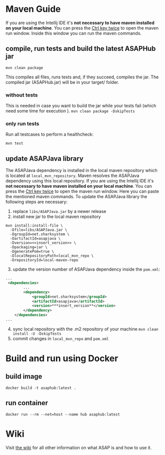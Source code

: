 # Maven Guide

If you are using the Intellij IDE it's **not necessary
to have maven installed on your local machine**. 
You can press the [Ctrl key twice](https://www.jetbrains.com/help/idea/work-with-maven-goals.html) to open the maven run window.
Inside this window you can run the maven commands.

## compile, run tests and build the latest ASAPHub jar

`mvn clean package`

This compiles all files, runs tests and, if they succeed, compiles the jar. 
The compiled jar (ASAPHub.jar) will be in your target/ folder.

### without tests

This is needed in case you want to build the jar while your tests fail (which need some time for execution
).
`mvn clean package -DskipTests`

### only run tests
Run all testcases to perform a healthcheck:

`mvn test`

## update ASAPJava library

The ASAPJava dependency is installed in the local maven repository which is located at `local_mvn_repository`.
Maven resolves the ASAPJava dependency using this local repository. If you are using the Intellij IDE it's **not necessary
to have maven installed on your local machine**. You can press the [Ctrl key twice](https://www.jetbrains.com/help/idea/work-with-maven-goals.html) to open the maven run window. 
Here you can paste the mentioned maven commands. 
To update the ASAPJava library the following steps are necessary:
1. replace `libs/ASAPJava.jar` by a newer release 
2. install new jar to the local maven repository
```shell
mvn install:install-file \
  -Dfile=libs/ASAPJava.jar \
  -DgroupId=net.sharksystem \
  -DartifactId=asapjava \
  -Dversion=<<insert_version>> \
  -Dpackaging=jar \
  -DgeneratePom=true \
  -DlocalRepositoryPath=local_mvn_repo \
  -DrepositoryId=local-maven-repo
```
3. update the version number of ASAPJava dependency inside the `pom.xml`:
```xml
...
 <dependencies>
        ...
        <dependency>
            <groupId>net.sharksystem</groupId>
            <artifactId>asapjava</artifactId>
            <version>***insert_version**</version>
        </dependency>
    </dependencies>
...
```
4. sync local repository with the .m2 repository of your machine `mvn clean install -U -DskipTests`
5. commit changes in `local_mvn_repo` and `pom.xml`

# Build and run using Docker

## build image

`docker build -t asaphub:latest .`

## run container

`docker run --rm --net=host --name hub asaphub:latest`

# Wiki

Visit [the wiki](https://github.com/SharedKnowledge/ASAPHub/wiki) for all other information on what ASAP is and how to use it.
